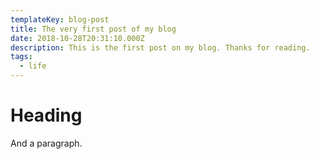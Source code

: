 ```yaml
---
templateKey: blog-post
title: The very first post of my blog
date: 2018-10-28T20:31:10.000Z
description: This is the first post on my blog. Thanks for reading.
tags:
  - life
---
```


# Heading
And a paragraph.
